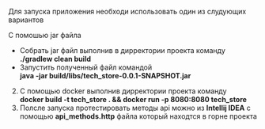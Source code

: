 Для запуска приложения необходи использовать один из слудующих вариантов
 
С помошью jar файла
* Собрать jar файл выполнив в дирректории проекта команду <br/>
**./gradlew clean build**
* Запустить полученный файл командой <br/> 
**java -jar build/libs/tech_store-0.0.1-SNAPSHOT.jar**


2. С помощью docker выполнив дирректории проекта команду <br/>
**docker build -t tech_store . && docker run -p 8080:8080 tech_store**
3. Полсле запуска протестировать методы аpi можно из **Intellij IDEA** 
с помощью **api_methods.http** файла 
который находтся в горне проекта
